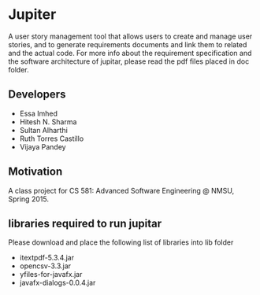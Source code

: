 # Jupiter
A user story management tool that allows users to create and manage user stories, and to generate requirements documents and link them to related and the actual code. For more info about the requirement specification and the software architecture of jupitar, please read the pdf files placed in doc folder.
## Developers
- Essa Imhed
- Hitesh N. Sharma
- Sultan Alharthi
- Ruth Torres Castillo
- Vijaya Pandey
## Motivation
A class project for CS 581: Advanced Software Engineering @ NMSU, Spring 2015.
## libraries required to run jupitar
Please download and place the following list of libraries into lib folder
- itextpdf-5.3.4.jar
- opencsv-3.3.jar
- yfiles-for-javafx.jar
- javafx-dialogs-0.0.4.jar

